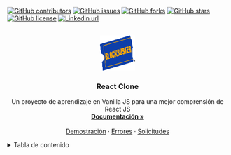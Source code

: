 <!-- PROJECT SHIELDS -->

[![GitHub contributors](https://img.shields.io/github/contributors/nelsonacos/react-clone.svg?style=for-the-badge)](https://github.com/nelsonacos/react-clone/graphs/contributors)
[![GitHub issues](https://img.shields.io/github/issues/nelsonacos/react-clone?style=for-the-badge)](https://github.com/nelsonacos/react-clone/issues)
[![GitHub forks](https://img.shields.io/github/forks/nelsonacos/react-clone?style=for-the-badge)](https://github.com/nelsonacos/react-clone/network)
[![GitHub stars](https://img.shields.io/github/stars/nelsonacos/react-clone?style=for-the-badge)](https://github.com/nelsonacos/react-clone/stargazers)
[![GitHub license](https://img.shields.io/github/license/nelsonacos/react-clone?style=for-the-badge)](https://github.com/nelsonacos/react-clone/blob/main/LICENSE)
[![Linkedin url](https://img.shields.io/badge/-LinkedIn-black.svg?color=%23555555&logo=linkedin&style=for-the-badge)](https://www.linkedin.com/in/desarrolladorpython/)

<!-- PROJECT LOGO -->
<br />
<div align="center">
  <a href="https://github.com/nelsonacos/react-clone">
    <img src="images/logo.png" alt="Logo" width="80" height="80">
  </a>

  <h3 align="center">React Clone</h3>

  <p align="center">
    Un proyecto de aprendizaje en Vanilla JS para una mejor comprensión de React JS
    <br />
    <a href="https://github.com/nelsonacos/react-clone"><strong>Documentación »</strong></a>
    <br />
    <br />
    <a href="https://github.com/nelsonacos/react-clone">Demostración</a>
    ·
    <a href="https://github.com/nelsonacos/react-clone/issues">Errores</a>
    ·
    <a href="https://github.com/nelsonacos/react-clone/issues">Solicitudes</a>
  </p>
</div>

<!-- TABLE OF CONTENTS -->
<details>
  <summary>Tabla de contenido</summary>
  <ol>
    <li>
      <a href="#about-the-project">Sobre el proyecto</a>
      <ul>
        <li><a href="#built-with">Construido con</a></li>
      </ul>
    </li>
    <li>
      <a href="#getting-started">Empezando</a>
      <ul>
        <li><a href="#prerequisites">Requisitos previos</a></li>
        <li><a href="#installation">Instalación</a></li>
      </ul>
    </li>
    <li><a href="#usage">Uso</a></li>
    <li><a href="#roadmap">Hoja de ruta</a></li>
    <li><a href="#contributing">Contribuyendo</a></li>
    <li><a href="#license">Licencia</a></li>
    <li><a href="#contact">Contacto</a></li>
    <li><a href="#acknowledgments">Expresiones de gratitud</a></li>
  </ol>
</details>
